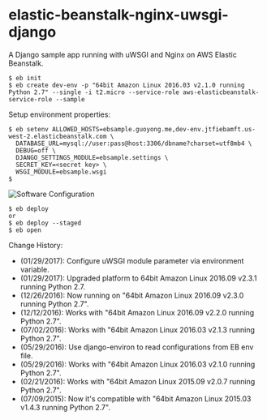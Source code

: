 elastic-beanstalk-nginx-uwsgi-django
====================================

A Django sample app running with uWSGI and Nginx on AWS Elastic Beanstalk.


```
$ eb init
$ eb create dev-env -p "64bit Amazon Linux 2016.03 v2.1.0 running Python 2.7" --single -i t2.micro --service-role aws-elasticbeanstalk-service-role --sample 
```

Setup environment properties:

```
$ eb setenv ALLOWED_HOSTS=ebsample.guoyong.me,dev-env.jtfiebamft.us-west-2.elasticbeanstalk.com \
  DATABASE_URL=mysql://user:pass@host:3306/dbname?charset=utf8mb4 \
  DEBUG=off \
  DJANGO_SETTINGS_MODULE=ebsample.settings \
  SECRET_KEY=<secret key> \
  WSGI_MODULE=ebsample.wsgi
$ 
```

![Software Configuration](https://raw.githubusercontent.com/wolfg1969/elastic-beanstalk-nginx-uwsgi-django/master/static/images/Software%20Configuration.png)

```
$ eb deploy
or 
$ eb deploy --staged
$ eb open
```

Change History:
* (01/29/2017): Configure uWSGI module parameter via environment variable.
* (01/29/2017): Upgraded platform to 64bit Amazon Linux 2016.09 v2.3.1 running Python 2.7.
* (12/26/2016): Now running on "64bit Amazon Linux 2016.09 v2.3.0 running Python 2.7".
* (12/12/2016): Works with "64bit Amazon Linux 2016.09 v2.2.0 running Python 2.7".
* (07/02/2016): Works with "64bit Amazon Linux 2016.03 v2.1.3 running Python 2.7".
* (05/29/2016): Use django-environ to read configurations from EB env file.
* (05/29/2016): Works with "64bit Amazon Linux 2016.03 v2.1.0 running Python 2.7".
* (02/21/2016): Works with "64bit Amazon Linux 2015.09 v2.0.7 running Python 2.7".
* (07/09/2015): Now it's compatible with "64bit Amazon Linux 2015.03 v1.4.3 running Python 2.7".
